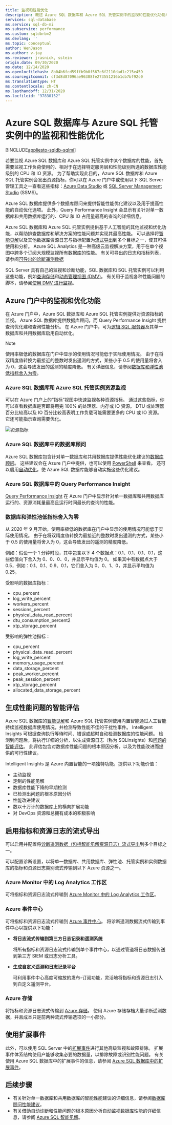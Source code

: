 ```yaml
---
title: 监视和性能优化
description: 概述 Azure SQL 数据库和 Azure SQL 托管实例中的监视和性能优化功能与方法。
services: sql-database
ms.service: sql-db-mi
ms.subservice: performance
ms.custom: sqldbrb=2
ms.devlang: ''
ms.topic: conceptual
author: WenJason
ms.author: v-jay
ms.reviewer: jrasnick, sstein
origin.date: 09/30/2020
ms.date: 12/14/2020
ms.openlocfilehash: 8b04b6fcd59ffb9b0f567c6f2110dad1c215e459
ms.sourcegitcommit: cf3d8d87096ae96388fe273551216b1cb7bf92c0
ms.translationtype: HT
ms.contentlocale: zh-CN
ms.lasthandoff: 12/31/2020
ms.locfileid: "97830152"
---
```

# <a name="monitoring-and-performance-tuning-in-azure-sql-database-and-azure-sql-managed-instance"></a>Azure SQL 数据库与 Azure SQL 托管实例中的监视和性能优化
[!INCLUDE[appliesto-sqldb-sqlmi](../includes/appliesto-sqldb-sqlmi.md)]

若要监视 Azure SQL 数据库和 Azure SQL 托管实例中某个数据库的性能，首先需要监视工作负荷使用的、相对于在选择特定服务层和性能级别所选的数据库性能级别的 CPU 和 IO 资源。 为了帮助实现此目的，Azure SQL 数据库和 Azure SQL 托管实例会发出资源指标，你可以在 Azure 门户中或使用以下 SQL Server 管理工具之一查看这些指标：[Azure Data Studio](https://docs.microsoft.com/sql/azure-data-studio/what-is) 或 [SQL Server Management Studio](https://docs.microsoft.com/sql/ssms/sql-server-management-studio-ssms) (SSMS)。

Azure SQL 数据库提供多个数据库顾问来提供智能性能优化建议以及用于提高性能的自动优化选项。 此外，Query Performance Insight 会显示有关针对单一数据库和共用数据库运行的、CPU 和 IO 占用量最高的查询的详细信息。

Azure SQL 数据库和 Azure SQL 托管实例提供基于人工智能的其他监视和优化功能，以帮助排查数据库和解决方案的性能问题并实现其最高性能。 可以选择将[智能见解](intelligent-insights-overview.md)以及其他数据库资源日志与指标配置为[流式导出](metrics-diagnostic-telemetry-logging-streaming-export-configure.md)到多个目标之一，使其可供使用和分析。 Azure SQL Analytics 是一种高级云监视解决方案，用于在单个视图中跨多个订阅大规模监视所有数据库的性能。 有关可导出的日志和指标列表，请参阅[可导出的诊断遥测数据](metrics-diagnostic-telemetry-logging-streaming-export-configure.md#diagnostic-telemetry-for-export)

SQL Server 具有自己的监视和诊断功能，SQL 数据库和 SQL 托管实例可以利用这些功能，例如[查询存储](https://docs.microsoft.com/sql/relational-databases/performance/monitoring-performance-by-using-the-query-store)和[动态管理视图 (DMV)](https://docs.microsoft.com/sql/relational-databases/system-dynamic-management-views/system-dynamic-management-views)。 有关用于监视各种性能问题的脚本，请参阅[使用 DMV 进行监视](monitoring-with-dmvs.md)。

## <a name="monitoring-and-tuning-capabilities-in-the-azure-portal"></a>Azure 门户中的监视和优化功能

在 Azure 门户中，Azure SQL 数据库和 Azure SQL 托管实例提供对资源指标的监视。 Azure SQL 数据库提供数据库顾问，而 Query Performance Insight 提供查询优化建和查询性能分析。 在 Azure 门户中，可为[逻辑 SQL 服务器](logical-servers.md)及其单一数据库和共用数据库启用自动优化。

> [!NOTE]
> 使用率极低的数据库在门户中显示的使用情况可能低于实际使用情况。 由于在将双精度值转换为最接近的整数时发出遥测的方式，某些小于 0.5 的使用量将舍入为 0，这会导致发出的遥测的精度降低。 有关详细信息，请参阅[数据库和弹性池低指标舍入为零](#low-database-and-elastic-pool-metrics-rounding-to-zero)。

### <a name="azure-sql-database-and-azure-sql-managed-instance-resource-monitoring"></a>Azure SQL 数据库和 Azure SQL 托管实例资源监视

可以在 Azure 门户上的“指标”视图中快速监视各种资源指标。 通过这些指标，你可以查看数据库是否即将用完 100% 的处理器、内存或 IO 资源。 DTU 或处理器百分比较高以及 IO 百分比较高表明工作负载可能需要更多的 CPU 或 IO 资源。 它还可能指示查询需要优化。

  ![资源指标](./media/monitor-tune-overview/resource-metrics.png)

### <a name="database-advisors-in-azure-sql-database"></a>Azure SQL 数据库中的数据库顾问

Azure SQL 数据库包含针对单一数据库和共用数据库提供性能优化建议的[数据库顾问](database-advisor-implement-performance-recommendations.md)。 这些建议会在 Azure 门户中提供，也可以使用 [PowerShell](https://docs.microsoft.com/powershell/module/az.sql/get-azsqldatabaseadvisor) 来查看。 还可以启用[自动优化](automatic-tuning-overview.md)，使 Azure SQL 数据库能够自动实施这些优化建议。

### <a name="query-performance-insight-in-azure-sql-database"></a>Azure SQL 数据库中的 Query Performance Insight

[Query Performance Insight](query-performance-insight-use.md) 在 Azure 门户中显示针对单一数据库和共用数据库运行的、资源消耗量最高且运行时间最长的查询的性能。

### <a name="low-database-and-elastic-pool-metrics-rounding-to-zero"></a>数据库和弹性池低指标舍入为零

从 2020 年 9 月开始，使用率极低的数据库在门户中显示的使用情况可能低于实际使用情况。 由于在将双精度值转换为最接近的整数时发出遥测的方式，某些小于 0.5 的使用量将舍入为 0，这会导致发出的遥测的精度降低。

例如：假设一个 1 分钟时段，其中包含以下 4 个数据点：0.1、0.1、0.1、0.1，这些低值向下舍入为 0、0、0、0，并显示平均值为 0。 如果其中有数据点大于 0.5，例如：0.1、0.1、0.9、0.1，它们舍入为 0、0、1、0，并显示平均值为 0.25。

受影响的数据库指标：
- cpu_percent
- log_write_percent
- workers_percent
- sessions_percent
- physical_data_read_percent
- dtu_consumption_percent2
- xtp_storage_percent

受影响的弹性池指标：
- cpu_percent
- physical_data_read_percent
- log_write_percent
- memory_usage_percent
- data_storage_percent
- peak_worker_percent
- peak_session_percent
- xtp_storage_percent
- allocated_data_storage_percent


## <a name="generate-intelligent-assessments-of-performance-issues"></a>生成性能问题的智能评估

Azure SQL 数据库的[智能见解](intelligent-insights-overview.md)和 Azure SQL 托管实例使用内置智能通过人工智能持续监视数据库使用情况，并检测导致性能不佳的干扰性事件。 Intelligent Insights 可根据查询执行等待时间、错误或超时自动检测数据库的性能问题。 检测到问题后，将执行详细的分析，以生成资源日志（称为 SQLInsights）和[问题的智能评估](intelligent-insights-troubleshoot-performance.md)。 此评估包含对数据库性能问题的根本原因分析，以及为性能改进而提供的可行性建议。

Intelligent Insights 是 Azure 内置智能的一项独特功能，提供以下功能价值：

- 主动监视
- 定制的性能见解
- 数据库性能下降的早期检测
- 已检测出问题的根本原因分析
- 性能改进建议
- 数以十万计的数据库上的横向扩展功能
- 对 DevOps 资源和总拥有成本的积极影响

## <a name="enable-the-streaming-export-of-metrics-and-resource-logs"></a>启用指标和资源日志的流式导出

可以启用并配置将[诊断遥测数据（包括智能见解资源日志）流式导出](metrics-diagnostic-telemetry-logging-streaming-export-configure.md)到多个目标之一。

可以配置诊断设置，以将单一数据库、共用数据库、弹性池、托管实例和实例数据库的指标和资源日志类别流式传输到以下 Azure 资源之一。

### <a name="log-analytics-workspace-in-azure-monitor"></a>Azure Monitor 中的 Log Analytics 工作区

可将指标和资源日志流式传输到 [Azure Monitor 中的 Log Analytics 工作区](../../azure-monitor/platform/resource-logs.md#send-to-log-analytics-workspace)。

### <a name="azure-event-hubs"></a>Azure 事件中心

可将指标和资源日志流式传输到 [Azure 事件中心](../../azure-monitor/platform/resource-logs.md#send-to-azure-event-hubs)。 将诊断遥测数据流式传输到事件中心以提供以下功能：

- **将日志流式传输到第三方日志记录和遥测系统**

  将所有指标和资源日志流式传输到单个事件中心，以通过管道将日志数据传送到第三方 SIEM 或日志分析工具。
- **生成自定义遥测和日志记录平台**

  可利用事件中心高度可缩放的发布-订阅功能，灵活地将指标和资源日志引入到自定义遥测平台。 

### <a name="azure-storage"></a>Azure 存储

将指标和资源日志流式传输到 [Azure 存储](../../azure-monitor/platform/resource-logs.md#send-to-azure-storage)。 使用 Azure 存储存档大量诊断遥测数据，并且成本只是前两种流式传输选项的一小部分。

## <a name="use-extended-events"></a>使用扩展事件 

此外，可以使用 SQL Server 中的[扩展事件](https://docs.microsoft.com/sql/relational-databases/extended-events/extended-events)进行其他高级监视和故障排除。 扩展事件体系结构使用户能够收集必要的数据量，以排除故障或识别性能问题。 有关使用 Azure SQL 数据库中的扩展事件的信息，请参阅 [Azure SQL 数据库中的扩展事件](xevent-db-diff-from-svr.md)。

## <a name="next-steps"></a>后续步骤

- 有关针对单一数据库和共用数据库的智能性能建议的详细信息，请参阅[数据库顾问性能建议](database-advisor-implement-performance-recommendations.md)。
- 有关借助自动诊断和性能问题的根本原因分析自动监视数据库性能的详细信息，请参阅 [Azure SQL 智能见解](intelligent-insights-overview.md)。
